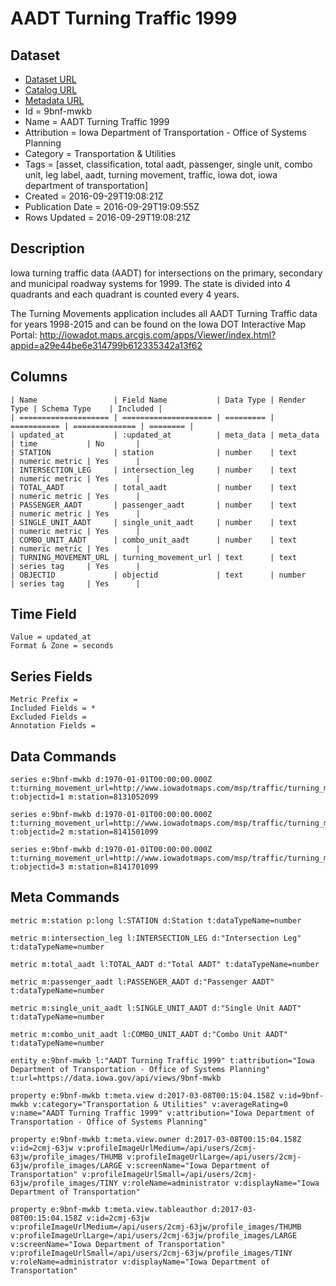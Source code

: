 # AADT Turning Traffic 1999

## Dataset

* [Dataset URL](https://data.iowa.gov/api/views/9bnf-mwkb/rows.json?max_rows=100)
* [Catalog URL](https://catalog.data.gov/dataset/aadt-turning-traffic-1999)
* [Metadata URL](https://data.iowa.gov/api/views/9bnf-mwkb)
* Id = 9bnf-mwkb
* Name = AADT Turning Traffic 1999
* Attribution = Iowa Department of Transportation - Office of Systems Planning
* Category = Transportation & Utilities
* Tags = [asset, classification, total aadt, passenger, single unit, combo unit, leg label, aadt, turning movement, traffic, iowa dot, iowa department of transportation]
* Created = 2016-09-29T19:08:21Z
* Publication Date = 2016-09-29T19:09:55Z
* Rows Updated = 2016-09-29T19:08:21Z

## Description

Iowa turning traffic data (AADT) for intersections on the primary, secondary and municipal roadway systems for 1999. The state is divided into 4 quadrants and each quadrant is counted every 4 years.

The Turning Movements application includes all AADT Turning Traffic data for years 1998-2015 and can be found on the Iowa DOT Interactive Map Portal: http://iowadot.maps.arcgis.com/apps/Viewer/index.html?appid=a29e44be6e314799b612335342a13f62

## Columns

```ls
| Name                 | Field Name           | Data Type | Render Type | Schema Type    | Included | 
| ==================== | ==================== | ========= | =========== | ============== | ======== | 
| updated_at           | :updated_at          | meta_data | meta_data   | time           | No       | 
| STATION              | station              | number    | text        | numeric metric | Yes      | 
| INTERSECTION_LEG     | intersection_leg     | number    | text        | numeric metric | Yes      | 
| TOTAL_AADT           | total_aadt           | number    | text        | numeric metric | Yes      | 
| PASSENGER_AADT       | passenger_aadt       | number    | text        | numeric metric | Yes      | 
| SINGLE_UNIT_AADT     | single_unit_aadt     | number    | text        | numeric metric | Yes      | 
| COMBO_UNIT_AADT      | combo_unit_aadt      | number    | text        | numeric metric | Yes      | 
| TURNING_MOVEMENT_URL | turning_movement_url | text      | text        | series tag     | Yes      | 
| OBJECTID             | objectid             | text      | number      | series tag     | Yes      | 
```

## Time Field

```ls
Value = updated_at
Format & Zone = seconds
```

## Series Fields

```ls
Metric Prefix = 
Included Fields = *
Excluded Fields = 
Annotation Fields = 
```

## Data Commands

```ls
series e:9bnf-mwkb d:1970-01-01T00:00:00.000Z t:turning_movement_url=http://www.iowadotmaps.com/msp/traffic/turning_movements/1999/08131052099.pdf t:objectid=1 m:station=8131052099

series e:9bnf-mwkb d:1970-01-01T00:00:00.000Z t:turning_movement_url=http://www.iowadotmaps.com/msp/traffic/turning_movements/1999/08141501099.pdf t:objectid=2 m:station=8141501099

series e:9bnf-mwkb d:1970-01-01T00:00:00.000Z t:turning_movement_url=http://www.iowadotmaps.com/msp/traffic/turning_movements/1999/08141701099.pdf t:objectid=3 m:station=8141701099
```

## Meta Commands

```ls
metric m:station p:long l:STATION d:Station t:dataTypeName=number

metric m:intersection_leg l:INTERSECTION_LEG d:"Intersection Leg" t:dataTypeName=number

metric m:total_aadt l:TOTAL_AADT d:"Total AADT" t:dataTypeName=number

metric m:passenger_aadt l:PASSENGER_AADT d:"Passenger AADT" t:dataTypeName=number

metric m:single_unit_aadt l:SINGLE_UNIT_AADT d:"Single Unit AADT" t:dataTypeName=number

metric m:combo_unit_aadt l:COMBO_UNIT_AADT d:"Combo Unit AADT" t:dataTypeName=number

entity e:9bnf-mwkb l:"AADT Turning Traffic 1999" t:attribution="Iowa Department of Transportation - Office of Systems Planning" t:url=https://data.iowa.gov/api/views/9bnf-mwkb

property e:9bnf-mwkb t:meta.view d:2017-03-08T00:15:04.158Z v:id=9bnf-mwkb v:category="Transportation & Utilities" v:averageRating=0 v:name="AADT Turning Traffic 1999" v:attribution="Iowa Department of Transportation - Office of Systems Planning"

property e:9bnf-mwkb t:meta.view.owner d:2017-03-08T00:15:04.158Z v:id=2cmj-63jw v:profileImageUrlMedium=/api/users/2cmj-63jw/profile_images/THUMB v:profileImageUrlLarge=/api/users/2cmj-63jw/profile_images/LARGE v:screenName="Iowa Department of Transportation" v:profileImageUrlSmall=/api/users/2cmj-63jw/profile_images/TINY v:roleName=administrator v:displayName="Iowa Department of Transportation"

property e:9bnf-mwkb t:meta.view.tableauthor d:2017-03-08T00:15:04.158Z v:id=2cmj-63jw v:profileImageUrlMedium=/api/users/2cmj-63jw/profile_images/THUMB v:profileImageUrlLarge=/api/users/2cmj-63jw/profile_images/LARGE v:screenName="Iowa Department of Transportation" v:profileImageUrlSmall=/api/users/2cmj-63jw/profile_images/TINY v:roleName=administrator v:displayName="Iowa Department of Transportation"
```